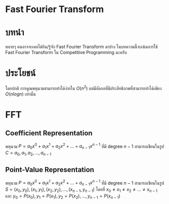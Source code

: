 # Fast Fourier Transform

# บทนำ
หลายๆ คนอาจจะเคยได้ยิน/รู้จัก Fast Fourier Transform มาบ้าง ในบทความนี้จะเน้นการใช้ Fast Fourier Transform ใน Competitive Programming นะครับ

# ประโยชน์
โดยปกติ การคูณพหุนามสามารถทำได้ง่ายใน $O(n^2)$ แต่มีอัลกอที่มีประสิทธิภาพที่สามารถทำได้เพียง $O(n log n)$ เท่านั้น

# FFT
## Coefficient Representation
พหุนาม $P = a_0x^0 + a_1x^1 + a_2x^2 + \dotsc + a_{n-1}x^{n-1}$ ที่มี degree $n-1$ สามารถเขียนในรูป $C = {a_0, a_1, a_2, \dotsc, a_{n-1}}$
## Point-Value Representation
พหุนาม $P = a_0x^0 + a_1x^1 + a_2x^2 + \dotsc + a_{n-1}x^{n-1}$ ที่มี degree $n-1$ สามารถเขียนในรูป $S = {(x_0, y_0), (x_1, y_1), (x_2, y_2), ..., (x_{n-1}, y_{n-1})}$ โดยที่ $x_0 \neq x_1 \neq x_2 \neq \dotsc \neq x_{n-1}$ และ $y_0 = P(x_0), y_1 = P(x_1), y_2 = P(x_2), \dotsc, y_{n-1} = P(x_{n-1})$
